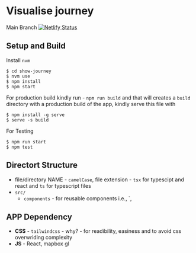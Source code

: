 # Visualise journey

Main Branch
[![Netlify Status](https://api.netlify.com/api/v1/badges/0fcadd8c-37c8-482a-a74d-267ed4b7974e/deploy-status)](https://app.netlify.com/sites/visualise-journey/deploys)


## Setup and Build

Install `nvm`

  ```ubuntu
  $ cd show-journey
  $ nvm use
  $ npm install
  $ npm start
  ```
For production build kindly run - `npm run build` and that will creates a `build` directory with a production build of the app, kindly serve this file with

```
$ npm install -g serve
$ serve -s build
```

For Testing

  ```
  $ npm run start
  $ npm test
  ```
## Directort Structure

- file/directory NAME - `camelCase`, file extension - `tsx` for typescipt and react and `ts` for typescript files
- `src/`
  - `components` - for reusable components i.e., `<SearchInput />, <HomePageBackground />

## APP Dependency

- **CSS** - `tailwindcss` - why? - for readibility, easiness and to avoid css overwriding complexity
- **JS** - React, mapbox gl